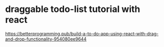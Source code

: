 # draggable todo-list tutorial with react

https://betterprogramming.pub/build-a-to-do-app-using-react-with-drag-and-drop-functionality-954080ee9644
